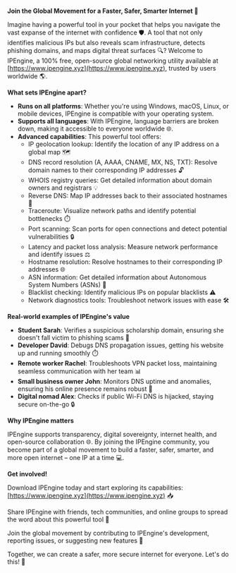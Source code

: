 **Join the Global Movement for a Faster, Safer, Smarter Internet 🚀**

Imagine having a powerful tool in your pocket that helps you navigate the vast expanse of the internet with confidence 🛡️. A tool that not only identifies malicious IPs but also reveals scam infrastructure, detects phishing domains, and maps digital threat surfaces 🔍? Welcome to IPEngine, a 100% free, open-source global networking utility available at [https://www.ipengine.xyz](https://www.ipengine.xyz), trusted by users worldwide 🌎.

**What sets IPEngine apart?**

*   **Runs on all platforms**: Whether you're using Windows, macOS, Linux, or mobile devices, IPEngine is compatible with your operating system.
*   **Supports all languages**: With IPEngine, language barriers are broken down, making it accessible to everyone worldwide 🌐.
*   **Advanced capabilities**: This powerful tool offers:
    *   IP geolocation lookup: Identify the location of any IP address on a global map 🗺️
    *   DNS record resolution (A, AAAA, CNAME, MX, NS, TXT): Resolve domain names to their corresponding IP addresses 🔓
    *   WHOIS registry queries: Get detailed information about domain owners and registrars 💡
    *   Reverse DNS: Map IP addresses back to their associated hostnames 🔄
    *   Traceroute: Visualize network paths and identify potential bottlenecks ⏱️
    *   Port scanning: Scan ports for open connections and detect potential vulnerabilities 🔒
    *   Latency and packet loss analysis: Measure network performance and identify issues ⚖️
    *   Hostname resolution: Resolve hostnames to their corresponding IP addresses 🌐
    *   ASN information: Get detailed information about Autonomous System Numbers (ASNs) 🔗
    *   Blacklist checking: Identify malicious IPs on popular blacklists ⚠️
    *   Network diagnostics tools: Troubleshoot network issues with ease 🛠️

**Real-world examples of IPEngine's value**

*   **Student Sarah**: Verifies a suspicious scholarship domain, ensuring she doesn't fall victim to phishing scams 💼
*   **Developer David**: Debugs DNS propagation issues, getting his website up and running smoothly ⏱️
*   **Remote worker Rachel**: Troubleshoots VPN packet loss, maintaining seamless communication with her team 📊
*   **Small business owner John**: Monitors DNS uptime and anomalies, ensuring his online presence remains robust 💼
*   **Digital nomad Alex**: Checks if public Wi-Fi DNS is hijacked, staying secure on-the-go 🔒

**Why IPEngine matters**

IPEngine supports transparency, digital sovereignty, internet health, and open-source collaboration 🌐. By joining the IPEngine community, you become part of a global movement to build a faster, safer, smarter, and more open internet – one IP at a time 💻.

**Get involved!**

Download IPEngine today and start exploring its capabilities: [https://www.ipengine.xyz](https://www.ipengine.xyz) 📥

Share IPEngine with friends, tech communities, and online groups to spread the word about this powerful tool 🤝

Join the global movement by contributing to IPEngine's development, reporting issues, or suggesting new features 🔗

Together, we can create a safer, more secure internet for everyone. Let's do this! 💪